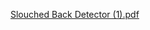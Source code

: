 [Slouched Back Detector (1).pdf](https://github.com/user-attachments/files/16347237/Slouched.Back.Detector.1.pdf)
